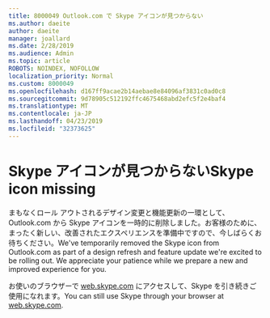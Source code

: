```yaml
---
title: 8000049 Outlook.com で Skype アイコンが見つからない
ms.author: daeite
author: daeite
manager: joallard
ms.date: 2/28/2019
ms.audience: Admin
ms.topic: article
ROBOTS: NOINDEX, NOFOLLOW
localization_priority: Normal
ms.custom: 8000049
ms.openlocfilehash: d167ff9acae2b14aebae8e84096af3831c0ad0c8
ms.sourcegitcommit: 9d78905c512192ffc4675468abd2efc5f2e4baf4
ms.translationtype: MT
ms.contentlocale: ja-JP
ms.lasthandoff: 04/23/2019
ms.locfileid: "32373625"
---
```

# <a name="skype-icon-missing"></a><span data-ttu-id="ecf54-102">Skype アイコンが見つからない</span><span class="sxs-lookup"><span data-stu-id="ecf54-102">Skype icon missing</span></span>

<span data-ttu-id="ecf54-103">まもなくロール アウトされるデザイン変更と機能更新の一環として、Outlook.com から Skype アイコンを一時的に削除しました。お客様のために、まったく新しい、改善されたエクスペリエンスを準備中ですので、今しばらくお待ちください。</span><span class="sxs-lookup"><span data-stu-id="ecf54-103">We've temporarily removed the Skype icon from Outlook.com as part of a design refresh and feature update we're excited to be rolling out. We appreciate your patience while we prepare a new and improved experience for you.</span></span>

<span data-ttu-id="ecf54-104">お使いのブラウザーで [web.skype.com](https://web.skype.com) にアクセスして、Skype を引き続きご使用になれます。</span><span class="sxs-lookup"><span data-stu-id="ecf54-104">You can still use Skype through your browser at [web.skype.com](https://web.skype.com).</span></span>